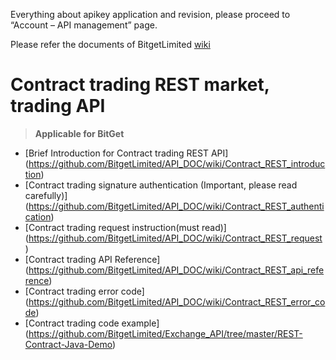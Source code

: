 Everything about apikey application and revision, please proceed to “Account – API management” page. 
 

Please refer the documents of BitgetLimited
[wiki](https://github.com/BitgetLimited/API_DOC/wiki)

# Contract trading REST market, trading API<br>

>  **Applicable for BitGet**<br>

* [Brief Introduction for Contract trading REST API]
(https://github.com/BitgetLimited/API_DOC/wiki/Contract_REST_introduction)<br>
* [Contract trading signature authentication (Important, please read carefully)]
(https://github.com/BitgetLimited/API_DOC/wiki/Contract_REST_authentication)<br>
* [Contract trading request instruction(must read)]
(https://github.com/BitgetLimited/API_DOC/wiki/Contract_REST_request)<br>
* [Contract trading API Reference]
(https://github.com/BitgetLimited/API_DOC/wiki/Contract_REST_api_reference)<br>
* [Contract trading error code]
(https://github.com/BitgetLimited/API_DOC/wiki/Contract_REST_error_code)<br>
* [Contract trading code example]
(https://github.com/BitgetLimited/Exchange_API/tree/master/REST-Contract-Java-Demo)<br>
